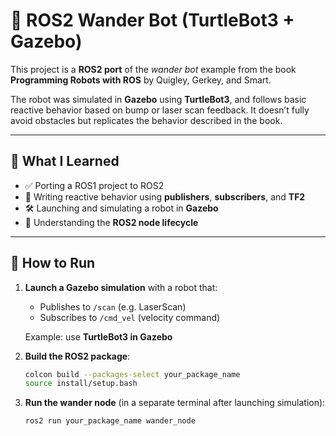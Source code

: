 # 🚀 ROS2 Wander Bot (TurtleBot3 + Gazebo)

This project is a **ROS2 port** of the *wander bot* example from the book  
**Programming Robots with ROS** by Quigley, Gerkey, and Smart.

The robot was simulated in **Gazebo** using **TurtleBot3**, and follows basic reactive behavior based on bump or laser scan feedback. It doesn’t fully avoid obstacles but replicates the behavior described in the book.

---

## 📘 What I Learned

- ✅ Porting a ROS1 project to ROS2  
- 🧠 Writing reactive behavior using **publishers**, **subscribers**, and **TF2**  
- 🛠️ Launching and simulating a robot in **Gazebo**  
- 🔄 Understanding the **ROS2 node lifecycle**  

---

## 🧪 How to Run

1. **Launch a Gazebo simulation** with a robot that:  
   - Publishes to `/scan` (e.g. LaserScan)
   - Subscribes to `/cmd_vel` (velocity command)

   Example: use **TurtleBot3 in Gazebo**

2. **Build the ROS2 package**:
   ```bash
   colcon build --packages-select your_package_name
   source install/setup.bash
3. **Run the wander node** (in a separate terminal after launching simulation):
   ```bash
   ros2 run your_package_name wander_node
